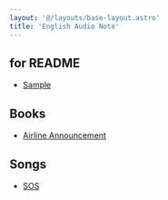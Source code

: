 ```yaml
---
layout: '@/layouts/base-layout.astro' 
title: 'English Audio Note'
---
```


## for README

- [Sample](/note/sample)

## Books

- [Airline Announcement](/note/alg/01)

## Songs

- [SOS](/note/songs/sekainoowari/sos)